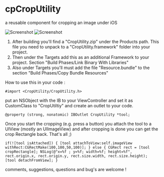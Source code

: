 cpCropUtility
=============

a reusable component for cropping an image under iOS

![Screenshot](https://raw.github.com/cpdigger/cpCropUtility/master/ScreenShoot.png)
![Screenshot](http://raw.github.com/cpdigger/cpCropUtility/master/ScreenShoot.png)


1) After building you'll find a "CropUtility.zip" under the Products path. This file you need to unpack to a "CropUtility.framework" folder into your project.
2) Then under the Targets add this as an additional Framework to your project. Section "Build Phases/Link Binary With Libraries"
3) Also under Targets you'll must add the file "Resource.bundle" to the section "Build Phases/Copy Bundle Resources"

How to use this in your code : 

`
#import <CropUtility/CropUtility.h>
`

put an NSObject with the IB to your ViewController and set it as CustomClass to "CropUtiltiy" and create an outlet to your code. 

`
@property (strong, nonatomic) IBOutlet CropUtility *tool;
`

Once you start the cropping (e.g. press a button) you attach the tool to a UIView (mostly an UIImageView) and after cropping is done you can get the crop Rectangle back. 
That's all ;) 

`
if(![tool isAttached])
{
    [tool attachToView:self.imageView withRect:CGRectMake(100,100,50,100)];
}
else
{
    CGRect rect = [tool cropRectangle];
    NSLog(@"x=%f ; y=%f; width=%f; height=%f", rect.origin.x, rect.origin.y, rect.size.width, rect.size.height);
    [tool detachFromView];
}
`


comments, suggestions, questions and bug's are welcome !










